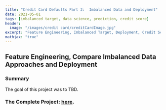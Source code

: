 ```yaml
---
title: "Credit Card Defaults Part 2:  Imbalanced Data and Deployment"
date: 2021-05-01
tags: [imbalanced target, data science, prediction, credit score]
header:
  image: "/images/credit card/creditCardImage.jpg"
excerpt: "Feature Engineering, Imbalanced Target, Deployment, Credit Score, Python"
mathjax: "true"
---
```


## Feature Engineering, Compare Imbalanced Data Approaches and Deployment

### Summary

The goal of this project was to TBD.

### The Complete Project: [here](https://github.com/MaryDonovanMartello/).

